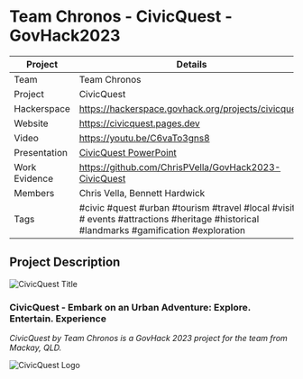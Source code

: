 # Team Chronos - CivicQuest - GovHack2023

| Project | Details |
|-|-|  
| Team | Team Chronos |
| Project | CivicQuest |
| Hackerspace | https://hackerspace.govhack.org/projects/civicquest |
| Website | https://civicquest.pages.dev |
| Video | https://youtu.be/C6vaTo3gns8 |
| Presentation | [CivicQuest PowerPoint](docs/presentation.pptx) |
| Work Evidence | https://github.com/ChrisPVella/GovHack2023-CivicQuest |
| Members | Chris Vella, Bennett Hardwick |
| Tags | #civic #quest #urban #tourism #travel #local #visitor # events #attractions #heritage #historical #landmarks #gamification #exploration |

## Project Description

![CivicQuest Title](https://github.com/ChrisPVella/govhack2023/blob/cb8ccca26167a686e70cdeacaa91ad2a99658322/images/CivicQuestTitle2.png?raw=true)

### CivicQuest - Embark on an Urban Adventure: Explore. Entertain. Experience

_CivicQuest by Team Chronos is a GovHack 2023 project for the team from Mackay, QLD._

![CivicQuest Logo](https://github.com/ChrisPVella/govhack2023/blob/main/images/CivicQuestLogoThumbSmall.png?raw=true)